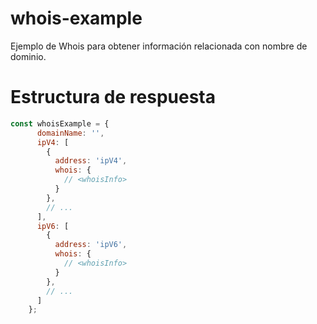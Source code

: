 # whois-example
Ejemplo de Whois para obtener información relacionada con nombre de dominio.

# Estructura de respuesta
```javascript
const whoisExample = {
      domainName: '',
      ipV4: [
        {
          address: 'ipV4',
          whois: {
            // <whoisInfo>
          }
        },
        // ...
      ],
      ipV6: [
        {
          address: 'ipV6',
          whois: {
            // <whoisInfo>
          }
        },
        // ...
      ]
    };
```